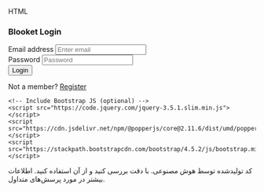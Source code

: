 

HTML

<!DOCTYPE html>
<html lang="en">
<head>
    <meta charset="UTF-8">
    <meta name="viewport" content="width=device-width, initial-scale=1.0">
    <title>Blooket Login</title>
    <!-- Include Bootstrap CSS -->
    <link rel="stylesheet" href="https://stackpath.bootstrapcdn.com/bootstrap/4.5.2/css/bootstrap.min.css">
</head>
<body>
    <div class="container mt-5">
        <div class="row justify-content-center">
            <div class="col-md-6">
                <div class="card">
                    <div class="card-body">
                        <h3 class="card-title text-center">Blooket Login</h3>
                        <form>
                            <div class="form-group">
                                <label for="email">Email address</label>
                                <input type="email" class="form-control" id="email" placeholder="Enter email">
                            </div>
                            <div class="form-group">
                                <label for="password">Password</label>
                                <input type="password" class="form-control" id="password" placeholder="Password">
                            </div>
                            <button type="submit" class="btn btn-primary btn-block">Login</button>
                        </form>
                        <p class="text-center mt-3">
                            Not a member? <a href="#">Register</a>
                        </p>
                    </div>
                </div>
            </div>
        </div>
    </div>

    <!-- Include Bootstrap JS (optional) -->
    <script src="https://code.jquery.com/jquery-3.5.1.slim.min.js"></script>
    <script src="https://cdn.jsdelivr.net/npm/@popperjs/core@2.11.6/dist/umd/popper.min.js"></script>
    <script src="https://stackpath.bootstrapcdn.com/bootstrap/4.5.2/js/bootstrap.min.js"></script>
</body>
</html>
کد تولیدشده توسط هوش مصنوعی. با دقت بررسی کنید و از آن استفاده کنید. اطلاعات بیشتر در مورد پرسش‌های متداول.
